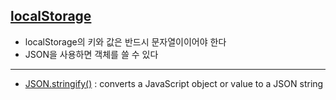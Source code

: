 ## [localStorage](https://ko.javascript.info/localstorage#ref-312)

- localStorage의 키와 값은 반드시 문자열이이어야 한다
- JSON을 사용하면 객체를 쓸 수 있다
<hr>

- [JSON.stringify()](https://developer.mozilla.org/en-US/docs/Web/JavaScript/Reference/Global_Objects/JSON/stringify)
  : converts a JavaScript object or value to a JSON string
